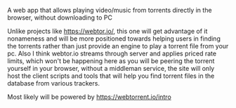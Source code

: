 A web app that allows playing video/music from torrents directly in the browser, without downloading to PC

Unlike projects like https://webtor.io/, this one will get advantage of it nonameness and will be more positioned towards helping users in finding the torrents rather than just provide an engine to play a torrent file from your pc. Also I think webtor.io streams through server and applies priced rate limits, which won't be happening here as you will be peering the torrent yourself in your browser, without a middleman service, the site will only host the client scripts and tools that will help you find torrent files in the database from various trackers.

Most likely will be powered by https://webtorrent.io/intro
